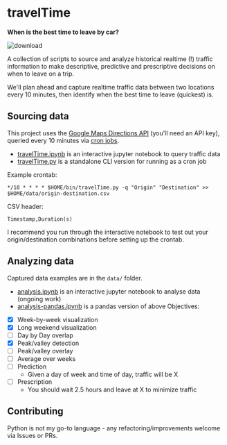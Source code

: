 # travelTime

**When is the best time to leave by car?**

![download](https://user-images.githubusercontent.com/534681/27839438-300f6034-60bf-11e7-8a12-cbf8f470e157.png)

A collection of scripts to source and analyze historical realtime (!) traffic information to make descriptive, predictive and prescriptive decisions on when to leave on a trip.

We'll plan ahead and capture realtime traffic data between two locations every 10 minutes, then identify when the best time to leave (quickest) is.

## Sourcing data

This project uses the [Google Maps Directions API](https://developers.google.com/maps/documentation/directions/) (you'll need an API key), queried every 10 minutes via [cron jobs](https://en.wikipedia.org/wiki/Cron).

* [travelTime.ipynb](travelTime.ipynb) is an interactive jupyter notebook to query traffic data
* [travelTime.py](travelTime.py) is a standalone CLI version for running as a cron job

Example crontab:

```*/10 * * * * $HOME/bin/travelTime.py -q "Origin" "Destination" >> $HOME/data/origin-destination.csv```

CSV header:

```Timestamp,Duration(s)```

I recommend you run through the interactive notebook to test out your origin/destination combinations before setting up the crontab.

## Analyzing data

Captured data examples are in the `data/` folder. 

* [analysis.ipynb](analysis.ipynb) is an interactive jupyter notebook to analyse data (ongoing work)
* [analysis-pandas.ipynb](analysis-pandas.ipynb) is a pandas version of above
Objectives:

- [X] Week-by-week visualization
- [X] Long weekend visualization
- [ ] Day by Day overlap
- [X] Peak/valley detection
- [ ] Peak/valley overlay
- [ ] Average over weeks
- [ ] Prediction
	- Given a day of week and time of day, traffic will be X
- [ ] Prescription
	- You should wait 2.5 hours and leave at X to minimize traffic

## Contributing

Python is not my go-to language - any refactoring/improvements welcome via Issues or PRs.
